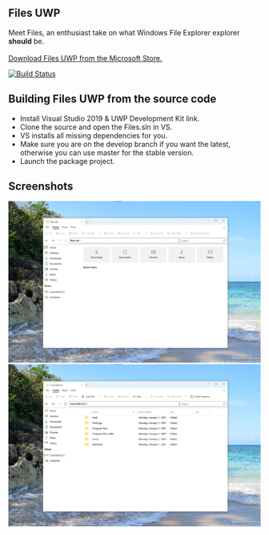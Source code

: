 ## Files UWP
Meet Files, an enthusiast take on what Windows File Explorer explorer <b>should</b> be.
<br/><br/>
<a href="https://www.microsoft.com/store/apps/9NGHP3DX8HDX">Download Files UWP from the Microsoft Store.</a>

[![Build Status](https://dev.azure.com/lukeblevins150823/lukeblevins15/_apis/build/status/duke7553.files-uwp%20(1)?branchName=develop)](https://dev.azure.com/lukeblevins150823/lukeblevins15/_build/latest?definitionId=2&branchName=develop)

## Building Files UWP from the source code
- Install Visual Studio 2019 & UWP Development Kit link.
- Clone the source and open the Files.sln in VS.
- VS installs all missing dependencies for you.
- Make sure you are on the develop branch if you want the latest, otherwise you can use master for the stable version.
- Launch the package project.

## Screenshots
<img src="Files/Assets/FilesHome.png" width="600px">
<img src="Files/Assets/FilesDrive.png" width="600px">
